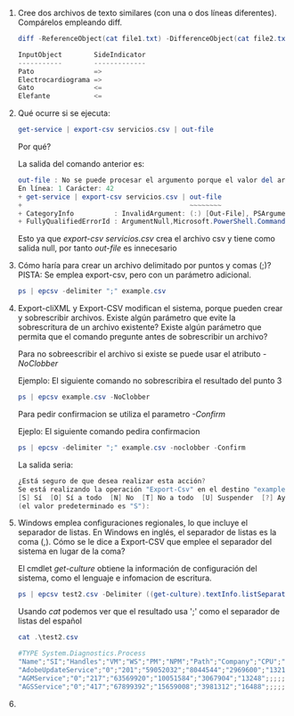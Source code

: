 1.  Cree dos archivos de texto similares (con una o dos líneas diferentes). Compárelos empleando diff.

    ```powershell
    diff -ReferenceObject(cat file1.txt) -DifferenceObject(cat file2.txt)

    InputObject        SideIndicator
    -----------        -------------
    Pato               =>
    Electrocardiograma =>
    Gato               <=
    Elefante           <=

    ```

2.  Qué ocurre si se ejecuta:

    ```powershell
    get-service | export-csv servicios.csv | out-file
    ```

    Por qué?

    La salida del comando anterior es:

    ```powershell
    out-file : No se puede procesar el argumento porque el valor del argumento "path" es NULL. Cambie el valor del argumento "path" a un valor no nulo.
    En línea: 1 Carácter: 42
    + get-service | export-csv servicios.csv | out-file
    +                                          ~~~~~~~~
    + CategoryInfo          : InvalidArgument: (:) [Out-File], PSArgumentNullException
    + FullyQualifiedErrorId : ArgumentNull,Microsoft.PowerShell.Commands.OutFileCommand
    ```

    Esto ya que _export-csv servicios.csv_ crea el archivo csv y tiene como salida null, por tanto _out-file_ es innecesario

3.  Cómo haría para crear un archivo delimitado por puntos y comas (;)? PISTA: Se emplea export-csv, pero con un parámetro adicional.

    ```powershell
    ps | epcsv -delimiter ";" example.csv
    ```

4.  Export-cliXML y Export-CSV modifican el sistema, porque pueden crear y sobrescribir archivos. Existe algún parámetro que evite la sobrescritura de un archivo existente? Existe algún parámetro que permita que el comando pregunte antes de sobrescribir un archivo?

    Para no sobreescribir el archivo si existe se puede usar el atributo _-NoClobber_

    Ejemplo:
    El siguiente comando no sobrescribira el resultado del punto 3

    ```powershell
    ps | epcsv example.csv -NoClobber
    ```

    Para pedir confirmacion se utiliza el parametro _-Confirm_

    Ejeplo: El siguiente comando pedira confirmacion

    ```powershell
    ps | epcsv -delimiter ";" example.csv -noclobber -Confirm
    ```

    La salida seria:

    ```powershell
    ¿Está seguro de que desea realizar esta acción?
    Se está realizando la operación "Export-Csv" en el destino "example.csv".
    [S] Sí  [O] Sí a todo  [N] No  [T] No a todo  [U] Suspender  [?] Ayuda
    (el valor predeterminado es "S"):
    ```

5.  Windows emplea configuraciones regionales, lo que incluye el separador de listas. En Windows en inglés, el separador de listas es la coma (,). Cómo se le dice a Export-CSV que emplee el separador del sistema en lugar de la coma?

    El cmdlet _get-culture_ obtiene la información de configuración del sistema, como el lenguaje e infomacion de escritura.

    ```powershell
    ps | epcsv test2.csv -Delimiter ((get-culture).textInfo.listSeparator)
    ```

    Usando _cat_ podemos ver que el resultado usa ';' como el separador de listas del español

    ```powershell
    cat .\test2.csv

    #TYPE System.Diagnostics.Process
    "Name";"SI";"Handles";"VM";"WS";"PM";"NPM";"Path";"Company";"CPU";"FileVersion";"ProductVersion";"Description";"Product";"\*\*NounName";"BasePriority";"ExitCode";"HasExited";"ExitTime";"Handle";"SafeHandle";"HandleCount";"Id";"MachineName";"MainWindowHandle";"MainWindowTitle";"MainModule";"MaxWorkingSet";"MinWorkingSet";"Modules";"NonpagedSystemMemorySize";"NonpagedSystemMemorySize64";"PagedMemorySize";"PagedMemorySize64";"PagedSystemMemorySize";"PagedSystemMemorySize64";"PeakPagedMemorySize";"PeakPagedMemorySize64";"PeakWorkingSet";"PeakWorkingSet64";"PeakVirtualMemorySize";"PeakVirtualMemorySize64";"PriorityBoostEnabled";"PriorityClass";"PrivateMemorySize";"PrivateMemorySize64";"PrivilegedProcessorTime";"ProcessName";"ProcessorAffinity";"Responding";"SessionId";"StartInfo";"StartTime";"SynchronizingObject";"Threads";"TotalProcessorTime";"UserProcessorTime";"VirtualMemorySize";"VirtualMemorySize64";"EnableRaisingEvents";"StandardInput";"StandardOutput";"StandardError";"WorkingSet";"WorkingSet64";"Site";"Container"
    "AdobeUpdateService";"0";"201";"59052032";"8044544";"2969600";"13216";;;;;;;;"Process";"8";;;;;;"201";"4164";".";"0";"";;;;;"13216";"13216";"2969600";"2969600";"108016";"108016";"3190784";"3190784";"8937472";"8937472";"62984192";"62984192";;;"2969600";"2969600";;"AdobeUpdateService";;"True";"0";"System.Diagnostics.ProcessStartInfo";;;"System.Diagnostics.ProcessThreadCollection";;;"59052032";"59052032";"False";;;;"8044544";"8044544";;
    "AGMService";"0";"217";"63569920";"10051584";"3067904";"13248";;;;;;;;"Process";"8";;;;;;"217";"4156";".";"0";"";;;;;"13248";"13248";"3067904";"3067904";"123240";"123240";"3690496";"3690496";"11776000";"11776000";"95219712";"95219712";;;"3067904";"3067904";;"AGMService";;"True";"0";"System.Diagnostics.ProcessStartInfo";;;"System.Diagnostics.ProcessThreadCollection";;;"63569920";"63569920";"False";;;;"10051584";"10051584";;
    "AGSService";"0";"417";"67899392";"15659008";"3981312";"16488";;;;;;;;"Process";"8";;;;;;"417";"4140";".";"0";"";;;;;"16488";"16488";"3981312";"3981312";"147392";"147392";"5971968";"5971968";"22687744";"22687744";"127795200";"127795200";;;"3981312";"3981312";;"AGSService";;"True";"0";"System.Diagnostics.ProcessStartInfo";;;"System.Diagnostics.ProcessThreadCollection";;;
    ```

6.

